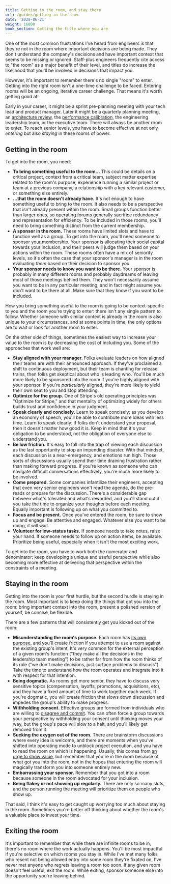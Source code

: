 ```yaml
---
title: Getting in the room, and stay there
url: /guides/getting-in-the-room
date: '2020-06-21'
weight: 16000
book_section: Getting the title where you are
---
```



One of the most common frustrations I've heard from engineers is that they're not in the room where important decisions are being made. They don't understand the company's decisions and have important context that seems to be missing or ignored. Staff-plus engineers frequently cite access to "the room" as a major benefit of their level, and titles do increase the likelihood that you'll be involved in decisions that impact you.

However, it's important to remember there's no single "room" to enter. Getting into the right room isn't a one-time challenge to be faced. Entering rooms will be an ongoing, iterative career challenge. That means it's worth getting good at!

Early in your career, it might be a sprint pre-planning meeting with your tech lead and product manager. Later it might be a quarterly planning meeting, an [architecture review](https://lethain.com/scaling-consistency/), the [performance calibration](https://lethain.com/perf-management-system/), the engineering leadership team, or the executive team. There will always be another room to enter. To reach senior levels, you have to become effective at not only _entering_ but also _staying_ in these rooms of power.


## Getting in the room

To get into the room, you need:

* **To bring something useful to the room...** This could be details on a critical project, context from a critical team, subject matter expertise related to the room's purpose, experience running a similar project or team at a previous company, a relationship with a key relevant customer, or something else entirely.
* **...that the room doesn't already have.** It's not enough to have something useful to bring to the room. It also needs to be a perspective that isn't already present within the room. Small groups function better than larger ones, so operating forums generally sacrifice redundancy and representation for efficiency. To be included in those rooms, you'll need to bring something distinct from the current membership.
* **A sponsor in the room.** These rooms have limited slots and have to function well as a group. To get into the room, you'll need someone to sponsor your membership. Your sponsor is allocating their social capital towards your inclusion, and their peers will judge them based on your actions within the room. These rooms often have a mix of seniority levels, so it's often the case that your sponsor's manager is in the room evaluating _them_ based on their decision to sponsor _you_.
* **Your sponsor needs to know you want to be there.** Your sponsor is probably in many different rooms
    and probably daydreams of leaving most of those meetings behind them. They won't necessarily assume you want to
    be in any particular meeting, and in fact might assume you don't want to be there at all.
    Make sure that they know if you want to be included.

How you bring something useful to the room is going to be context-specific to you and the room you're trying to enter: there isn't any single pattern to follow. Whether someone with similar context is already in the room is also unique to your circumstances, and at some points in time, the only options are to wait or look for another room to enter.

On the other side of things, sometimes the easiest way to increase your value to the room is by decreasing the cost of including you. Some of the approaches that work well are:

* **Stay aligned with your manager.** Folks evaluate leaders on how aligned their teams are with their announced approach. If they've proclaimed a shift to continuous deployment, but their team is chanting for release trains, then folks get skeptical about who is leading who. You'll be much more likely to be sponsored into the room if you're highly aligned with your sponsor. If you're _particularly_ aligned, they're more likely to yield their own seat to you and stop attending.
* **Optimize for the group.** One of Stripe's old operating principles was "Optimize for Stripe," and that mentality of optimizing widely for others builds trust and confidence in your judgment.
* **Speak clearly and concisely.** Learn to speak concisely: as you develop an economy of speech, you'll be able to contribute more ideas with less time. Learn to speak clearly: if folks don't understand your proposal, then it doesn't matter how good it is. Keep in mind that it's your obligation to be understood, not the obligation of everyone else to understand you.
* **Be low friction.** It's easy to fall into the trap of viewing each discussion as the last opportunity to stop an impending disaster. With that mindset, each discussion is a near-emergency, and emotions run high. Those sorts of discussions usually spend their time draining frustration rather than making forward progress. If you're known as someone who can navigate difficult conversations effectively, you're much more likely to be involved.
* **Come prepared.** Some companies infantilize their engineers, accepting that even very senior engineers won't read the agenda, do the pre-reads or prepare for the discussion. There's a considerable gap between what's tolerated and what's rewarded, and you'll stand out if you take the time to organize your thoughts before each meeting. Equally important is following up on what you committed to.
* **Focus and be present.** 
    Once you've entered the room, be sure to show up and engage.
    Be attentive and engaged. Whatever else you want to be doing, it will wait.
* **Volunteer for low-status tasks.** If someone needs to take notes, raise your hand.
    If someone needs to follow up on action items, be available.
    Prioritize being useful, especially when it isn't the most exciting work.

To get into the room, you have to work both the numerator and denominator: keep developing a unique and useful perspective while also becoming more effective at delivering that perspective within the constraints of a meeting.


## Staying in the room

Getting into the room is your first hurdle, but the second hurdle is staying in the room. Most important is to keep doing the things that got you into the room: bring important context into the room, present a polished version of yourself, be concise, be flexible.

There are a few patterns that will consistently get you kicked out of the room:

* **Misunderstanding the room's purpose.** Each room has [its own purpose](https://www.tablegroup.com/books/dbm/), and you'll create friction if you attempt to use a room against the existing group's intent. It's very common for the external perception of a given room's function ("they make all the decisions in the leadership team meeting") to be rather far from how the room thinks of its role ("we don't make decisions, just surface problems to discuss"). Take the time to understand how the room operates and integrate into it with respect for that intention.
* **Being dogmatic.** As rooms get more senior, they have to discuss very sensitive topics (compensation, layoffs, promotions, acquisitions, etc), and they have a fixed amount of time to work together each week. If you're dogmatic, you will create friction that slows down discussion and impedes the group's ability to make progress.
* **Withholding consent.** Effective groups are formed from individuals who are willing to [disagree and commit](https://en.wikipedia.org/wiki/Disagree_and_commit). You can often force a group towards your perspective by withholding your consent until thinking moves your way, but the group's pace will slow to a halt, and you'll likely get removed from it.
* **Sucking the oxygen out of the room.** There are brainstorm discussions where every idea is welcome, and there are moments when you've shifted into operating mode to unblock project execution, and you have to read the room on which is happening. Usually, this comes from [an urge to show value](https://lethain.com/showing-value/), but remember that you're in the room because of what got you into the room, not in the hopes that entering the room will magically transform you into someone entirely new.
* **Embarrassing your sponsor.** Remember that you got into a room because someone in the room advocated for your inclusion.
* **Being flakey or not showing up regularly.** There are only so many slots, and the person running the meeting will prioritize them on people who show up.

That said, I think it's easy to get caught up worrying too much about staying in the room. Sometimes you're better off thinking about whether the room's a valuable place to invest your time.


## Exiting the room

It's important to remember that while there are infinite rooms to be in, there's no room where the work actually happens. You'll be most impactful if you're selective on which rooms you stay in. While I've met many folks who resent not being allowed entry into some room they're fixated on, I've never met anyone who regrets leaving a room too soon. If any given room doesn't feel useful, exit the room. While exiting, sponsor someone else into the opportunity you're leaving behind.


